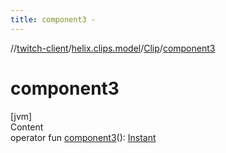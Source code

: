 ```yaml
---
title: component3 -
---
```

//[twitch-client](../../index.md)/[helix.clips.model](../index.md)/[Clip](index.md)/[component3](component3.md)



# component3  
[jvm]  
Content  
operator fun [component3](component3.md)(): [Instant](https://docs.oracle.com/javase/8/docs/api/java/time/Instant.html)  



